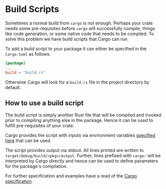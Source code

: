 # Build Scripts

Sometimes a normal build from `cargo` is not enough. Perhaps your crate needs some pre-requisites before `cargo` will successfully compile, things like code generation, or some native code that needs to be compiled. To solve this problem we have build scripts that Cargo can run.

To add a build script to your package it can either be specified in the `Cargo.toml` as follows:

```toml
[package]
...
build = "build.rs"
```

Otherwise Cargo will look for a `build.rs` file in the project directory by
default.

## How to use a build script

The build script is simply another Rust file that will be compiled and invoked prior to compiling anything else in the package. Hence it can be used to fulfill pre-requisites of your crate.

Cargo provides the script with inputs via environment variables [specified here] that can be used.

The script provides output via stdout. All lines printed are written to `target/debug/build/<pkg>/output`. Further, lines prefixed with `cargo:` will be interpreted by Cargo directly and hence can be used to define parameters for the package's compilation.

For further specification and examples have a read of the [Cargo specification][cargo_specification].

[specified here]: https://doc.rust-lang.org/cargo/reference/environment-variables.html#environment-variables-cargo-sets-for-build-scripts

[cargo_specification]: https://doc.rust-lang.org/cargo/reference/build-scripts.html

